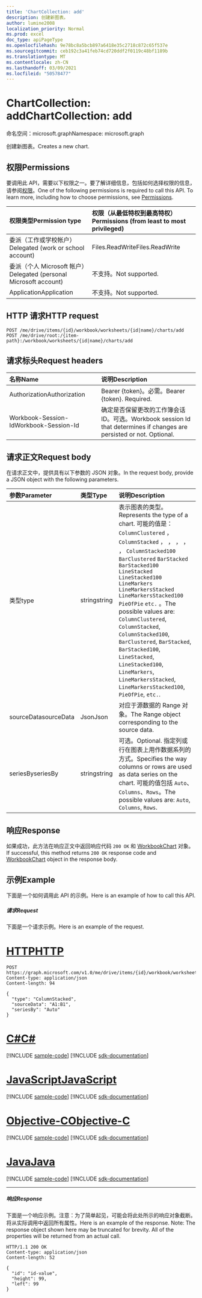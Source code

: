 ```yaml
---
title: 'ChartCollection: add'
description: 创建新图表。
author: lumine2008
localization_priority: Normal
ms.prod: excel
doc_type: apiPageType
ms.openlocfilehash: 9e78bc8a5bcb897a6418e35c2718c872c65f537e
ms.sourcegitcommit: ceb192c3a41feb74cd720ddf2f0119c48bf1189b
ms.translationtype: MT
ms.contentlocale: zh-CN
ms.lasthandoff: 03/09/2021
ms.locfileid: "50578477"
---
```

# <a name="chartcollection-add"></a><span data-ttu-id="10ef4-103">ChartCollection: add</span><span class="sxs-lookup"><span data-stu-id="10ef4-103">ChartCollection: add</span></span>

<span data-ttu-id="10ef4-104">命名空间：microsoft.graph</span><span class="sxs-lookup"><span data-stu-id="10ef4-104">Namespace: microsoft.graph</span></span>

<span data-ttu-id="10ef4-105">创建新图表。</span><span class="sxs-lookup"><span data-stu-id="10ef4-105">Creates a new chart.</span></span>
## <a name="permissions"></a><span data-ttu-id="10ef4-106">权限</span><span class="sxs-lookup"><span data-stu-id="10ef4-106">Permissions</span></span>
<span data-ttu-id="10ef4-p101">要调用此 API，需要以下权限之一。要了解详细信息，包括如何选择权限的信息，请参阅[权限](/graph/permissions-reference)。</span><span class="sxs-lookup"><span data-stu-id="10ef4-p101">One of the following permissions is required to call this API. To learn more, including how to choose permissions, see [Permissions](/graph/permissions-reference).</span></span>

|<span data-ttu-id="10ef4-109">权限类型</span><span class="sxs-lookup"><span data-stu-id="10ef4-109">Permission type</span></span>      | <span data-ttu-id="10ef4-110">权限（从最低特权到最高特权）</span><span class="sxs-lookup"><span data-stu-id="10ef4-110">Permissions (from least to most privileged)</span></span>              |
|:--------------------|:---------------------------------------------------------|
|<span data-ttu-id="10ef4-111">委派（工作或学校帐户）</span><span class="sxs-lookup"><span data-stu-id="10ef4-111">Delegated (work or school account)</span></span> | <span data-ttu-id="10ef4-112">Files.ReadWrite</span><span class="sxs-lookup"><span data-stu-id="10ef4-112">Files.ReadWrite</span></span>    |
|<span data-ttu-id="10ef4-113">委派（个人 Microsoft 帐户）</span><span class="sxs-lookup"><span data-stu-id="10ef4-113">Delegated (personal Microsoft account)</span></span> | <span data-ttu-id="10ef4-114">不支持。</span><span class="sxs-lookup"><span data-stu-id="10ef4-114">Not supported.</span></span>    |
|<span data-ttu-id="10ef4-115">Application</span><span class="sxs-lookup"><span data-stu-id="10ef4-115">Application</span></span> | <span data-ttu-id="10ef4-116">不支持。</span><span class="sxs-lookup"><span data-stu-id="10ef4-116">Not supported.</span></span> |

## <a name="http-request"></a><span data-ttu-id="10ef4-117">HTTP 请求</span><span class="sxs-lookup"><span data-stu-id="10ef4-117">HTTP request</span></span>
<!-- { "blockType": "ignored" } -->
```http
POST /me/drive/items/{id}/workbook/worksheets/{id|name}/charts/add
POST /me/drive/root:/{item-path}:/workbook/worksheets/{id|name}/charts/add

```
## <a name="request-headers"></a><span data-ttu-id="10ef4-118">请求标头</span><span class="sxs-lookup"><span data-stu-id="10ef4-118">Request headers</span></span>
| <span data-ttu-id="10ef4-119">名称</span><span class="sxs-lookup"><span data-stu-id="10ef4-119">Name</span></span>       | <span data-ttu-id="10ef4-120">说明</span><span class="sxs-lookup"><span data-stu-id="10ef4-120">Description</span></span>|
|:---------------|:----------|
| <span data-ttu-id="10ef4-121">Authorization</span><span class="sxs-lookup"><span data-stu-id="10ef4-121">Authorization</span></span>  | <span data-ttu-id="10ef4-p102">Bearer {token}。必需。</span><span class="sxs-lookup"><span data-stu-id="10ef4-p102">Bearer {token}. Required.</span></span> |
| <span data-ttu-id="10ef4-124">Workbook-Session-Id</span><span class="sxs-lookup"><span data-stu-id="10ef4-124">Workbook-Session-Id</span></span>  | <span data-ttu-id="10ef4-p103">确定是否保留更改的工作簿会话 ID。可选。</span><span class="sxs-lookup"><span data-stu-id="10ef4-p103">Workbook session Id that determines if changes are persisted or not. Optional.</span></span>|

## <a name="request-body"></a><span data-ttu-id="10ef4-127">请求正文</span><span class="sxs-lookup"><span data-stu-id="10ef4-127">Request body</span></span>
<span data-ttu-id="10ef4-128">在请求正文中，提供具有以下参数的 JSON 对象。</span><span class="sxs-lookup"><span data-stu-id="10ef4-128">In the request body, provide a JSON object with the following parameters.</span></span>

| <span data-ttu-id="10ef4-129">参数</span><span class="sxs-lookup"><span data-stu-id="10ef4-129">Parameter</span></span>    | <span data-ttu-id="10ef4-130">类型</span><span class="sxs-lookup"><span data-stu-id="10ef4-130">Type</span></span>   |<span data-ttu-id="10ef4-131">说明</span><span class="sxs-lookup"><span data-stu-id="10ef4-131">Description</span></span>|
|:---------------|:--------|:----------|
|<span data-ttu-id="10ef4-132">类型</span><span class="sxs-lookup"><span data-stu-id="10ef4-132">type</span></span>|<span data-ttu-id="10ef4-133">string</span><span class="sxs-lookup"><span data-stu-id="10ef4-133">string</span></span>|<span data-ttu-id="10ef4-134">表示图表的类型。</span><span class="sxs-lookup"><span data-stu-id="10ef4-134">Represents the type of a chart.</span></span>  <span data-ttu-id="10ef4-135">可能的值是： `ColumnClustered` ， `ColumnStacked` ， ， ， ， ， `ColumnStacked100` `BarClustered` `BarStacked` `BarStacked100` `LineStacked` `LineStacked100` `LineMarkers` `LineMarkersStacked` `LineMarkersStacked100` `PieOfPie` `etc.` 。</span><span class="sxs-lookup"><span data-stu-id="10ef4-135">The possible values are: `ColumnClustered`, `ColumnStacked`, `ColumnStacked100`, `BarClustered`, `BarStacked`, `BarStacked100`, `LineStacked`, `LineStacked100`, `LineMarkers`, `LineMarkersStacked`, `LineMarkersStacked100`, `PieOfPie`, `etc.`.</span></span>|
|<span data-ttu-id="10ef4-136">sourceData</span><span class="sxs-lookup"><span data-stu-id="10ef4-136">sourceData</span></span>|<span data-ttu-id="10ef4-137">Json</span><span class="sxs-lookup"><span data-stu-id="10ef4-137">Json</span></span>|<span data-ttu-id="10ef4-138">对应于源数据的 Range 对象。</span><span class="sxs-lookup"><span data-stu-id="10ef4-138">The Range object corresponding to the source data.</span></span>|
|<span data-ttu-id="10ef4-139">seriesBy</span><span class="sxs-lookup"><span data-stu-id="10ef4-139">seriesBy</span></span>|<span data-ttu-id="10ef4-140">string</span><span class="sxs-lookup"><span data-stu-id="10ef4-140">string</span></span>|<span data-ttu-id="10ef4-141">可选。</span><span class="sxs-lookup"><span data-stu-id="10ef4-141">Optional.</span></span> <span data-ttu-id="10ef4-142">指定列或行在图表上用作数据系列的方式。</span><span class="sxs-lookup"><span data-stu-id="10ef4-142">Specifies the way columns or rows are used as data series on the chart.</span></span>  <span data-ttu-id="10ef4-143">可能的值包括 `Auto`、`Columns`、`Rows`。</span><span class="sxs-lookup"><span data-stu-id="10ef4-143">The possible values are: `Auto`, `Columns`, `Rows`.</span></span>|

## <a name="response"></a><span data-ttu-id="10ef4-144">响应</span><span class="sxs-lookup"><span data-stu-id="10ef4-144">Response</span></span>

<span data-ttu-id="10ef4-145">如果成功，此方法在响应正文中返回响应代码 `200 OK` 和 [WorkbookChart](../resources/chart.md) 对象。</span><span class="sxs-lookup"><span data-stu-id="10ef4-145">If successful, this method returns `200 OK` response code and [WorkbookChart](../resources/chart.md) object in the response body.</span></span>

## <a name="example"></a><span data-ttu-id="10ef4-146">示例</span><span class="sxs-lookup"><span data-stu-id="10ef4-146">Example</span></span>
<span data-ttu-id="10ef4-147">下面是一个如何调用此 API 的示例。</span><span class="sxs-lookup"><span data-stu-id="10ef4-147">Here is an example of how to call this API.</span></span>
##### <a name="request"></a><span data-ttu-id="10ef4-148">请求</span><span class="sxs-lookup"><span data-stu-id="10ef4-148">Request</span></span>
<span data-ttu-id="10ef4-149">下面是一个请求示例。</span><span class="sxs-lookup"><span data-stu-id="10ef4-149">Here is an example of the request.</span></span>

# <a name="http"></a>[<span data-ttu-id="10ef4-150">HTTP</span><span class="sxs-lookup"><span data-stu-id="10ef4-150">HTTP</span></span>](#tab/http)
<!-- {
  "blockType": "request",
  "name": "chartcollection_add"
}-->
```http
POST https://graph.microsoft.com/v1.0/me/drive/items/{id}/workbook/worksheets/{id|name}/charts/add
Content-type: application/json
Content-length: 94

{
  "type": "ColumnStacked",
  "sourceData": "A1:B1",
  "seriesBy": "Auto"
}
```
# <a name="c"></a>[<span data-ttu-id="10ef4-151">C#</span><span class="sxs-lookup"><span data-stu-id="10ef4-151">C#</span></span>](#tab/csharp)
[!INCLUDE [sample-code](../includes/snippets/csharp/chartcollection-add-csharp-snippets.md)]
[!INCLUDE [sdk-documentation](../includes/snippets/snippets-sdk-documentation-link.md)]

# <a name="javascript"></a>[<span data-ttu-id="10ef4-152">JavaScript</span><span class="sxs-lookup"><span data-stu-id="10ef4-152">JavaScript</span></span>](#tab/javascript)
[!INCLUDE [sample-code](../includes/snippets/javascript/chartcollection-add-javascript-snippets.md)]
[!INCLUDE [sdk-documentation](../includes/snippets/snippets-sdk-documentation-link.md)]

# <a name="objective-c"></a>[<span data-ttu-id="10ef4-153">Objective-C</span><span class="sxs-lookup"><span data-stu-id="10ef4-153">Objective-C</span></span>](#tab/objc)
[!INCLUDE [sample-code](../includes/snippets/objc/chartcollection-add-objc-snippets.md)]
[!INCLUDE [sdk-documentation](../includes/snippets/snippets-sdk-documentation-link.md)]

# <a name="java"></a>[<span data-ttu-id="10ef4-154">Java</span><span class="sxs-lookup"><span data-stu-id="10ef4-154">Java</span></span>](#tab/java)
[!INCLUDE [sample-code](../includes/snippets/java/chartcollection-add-java-snippets.md)]
[!INCLUDE [sdk-documentation](../includes/snippets/snippets-sdk-documentation-link.md)]

---


##### <a name="response"></a><span data-ttu-id="10ef4-155">响应</span><span class="sxs-lookup"><span data-stu-id="10ef4-155">Response</span></span>
<span data-ttu-id="10ef4-p106">下面是一个响应示例。注意：为了简单起见，可能会将此处所示的响应对象截断。将从实际调用中返回所有属性。</span><span class="sxs-lookup"><span data-stu-id="10ef4-p106">Here is an example of the response. Note: The response object shown here may be truncated for brevity. All of the properties will be returned from an actual call.</span></span>
<!-- {
  "blockType": "response",
  "truncated": true,
  "@odata.type": "microsoft.graph.workbookChart"
} -->
```http
HTTP/1.1 200 OK
Content-type: application/json
Content-length: 52

{
  "id": "id-value",
  "height": 99,
  "left": 99
}
```

<!-- uuid: 8fcb5dbc-d5aa-4681-8e31-b001d5168d79
2015-10-25 14:57:30 UTC -->
<!-- {
  "type": "#page.annotation",
  "description": "ChartCollection: add",
  "keywords": "",
  "section": "documentation",
  "tocPath": "",
  "suppressions": [
  ]
}-->

